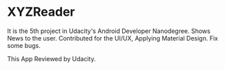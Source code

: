 # XYZReader

It is the 5th project in Udacity's Android Developer Nanodegree.
Shows News to the user.
Contributed for the UI/UX, Applying Material Design.
Fix some bugs.

This App Reviewed by Udacity.
